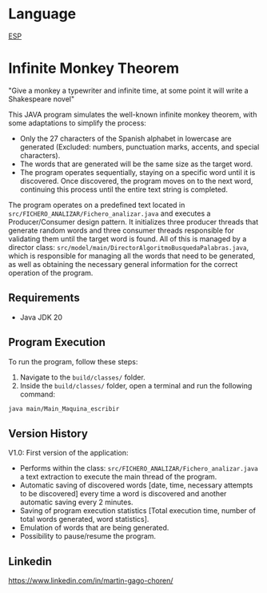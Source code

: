 # Language
[ESP](readme.md)

# Infinite Monkey Theorem

"Give a monkey a typewriter and infinite time, at some point it will write a Shakespeare novel"

This JAVA program simulates the well-known infinite monkey theorem, with some adaptations to simplify the process:

- Only the 27 characters of the Spanish alphabet in lowercase are generated (Excluded: numbers, punctuation marks, accents, and special characters).
- The words that are generated will be the same size as the target word.
- The program operates sequentially, staying on a specific word until it is discovered. Once discovered, the program moves on to the next word, continuing this process until the entire text string is completed.

The program operates on a predefined text located in `src/FICHERO_ANALIZAR/Fichero_analizar.java` and executes a Producer/Consumer design pattern. It initializes three producer threads that generate random words and three consumer threads responsible for validating them until the target word is found. All of this is managed by a director class: `src/model/main/DirectorAlgoritmoBusquedaPalabras.java`, which is responsible for managing all the words that need to be generated, as well as obtaining the necessary general information for the correct operation of the program.


## Requirements

- Java JDK 20

## Program Execution

To run the program, follow these steps:

1. Navigate to the `build/classes/` folder.
2. Inside the `build/classes/` folder, open a terminal and run the following command:

```bash
java main/Main_Maquina_escribir
```

## Version History

V1.0: First version of the application:
- Performs within the class: `src/FICHERO_ANALIZAR/Fichero_analizar.java` a text extraction to execute the main thread of the program.
- Automatic saving of discovered words [date, time, necessary attempts to be discovered] every time a word is discovered and another automatic saving every 2 minutes.
- Saving of program execution statistics [Total execution time, number of total words generated, word statistics].
- Emulation of words that are being generated.
- Possibility to pause/resume the program.

## Linkedin

https://www.linkedin.com/in/martin-gago-choren/
